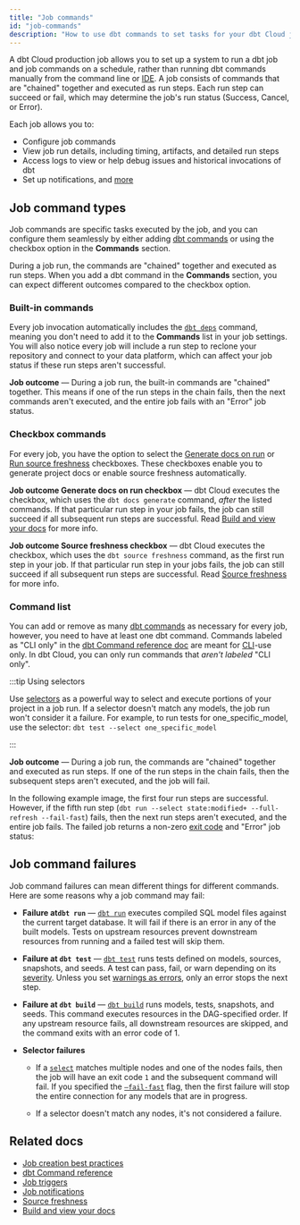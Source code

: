 ```yaml
---
title: "Job commands"
id: "job-commands"
description: "How to use dbt commands to set tasks for your dbt Cloud jobs."
---
```


A dbt Cloud production job allows you to set up a system to run a dbt job and job commands on a schedule, rather than running dbt commands manually from the command line or [IDE](/docs/get-started/develop-in-the-cloud). A job consists of commands that are "chained" together and executed as run steps. Each run step can succeed or fail, which may determine the job's run status (Success, Cancel, or Error). 

Each job allows you to:

- Configure job commands
- View job run details, including timing, artifacts, and detailed run steps
- Access logs to view or help debug issues and historical invocations of dbt
- Set up notifications, and [more](/docs/deploy/deployments#dbt-cloud)

## Job command types

Job commands are specific tasks executed by the job, and you can configure them seamlessly by either adding [dbt commands](/reference/dbt-commands) or using the checkbox option in the **Commands** section. 

During a job run, the commands are "chained" together and executed as run steps. When you add a dbt command in the **Commands** section, you can expect different outcomes compared to the checkbox option.

<Lightbox src ="/img/docs/dbt-cloud/using-dbt-cloud/job-commands.gif" title="Configuring checkbox and commands list"/>


### Built-in commands

Every job invocation automatically includes the [`dbt deps`](/reference/commands/deps) command, meaning you don't need to add it to the **Commands** list in your job settings.  You will also notice every job will include a run step to reclone your repository and connect to your data platform, which can affect your job status if these run steps aren't successful.

**Job outcome** &mdash; During a job run, the built-in commands are "chained" together.  This means if one of the run steps in the chain fails, then the next commands aren't executed, and the entire job fails with an "Error" job status.


<Lightbox src="/img/docs/dbt-cloud/using-dbt-cloud/fail-dbtdeps.jpg" title="A failed job that had an error during the dbt deps run step."/>

### Checkbox commands

For every job, you have the option to select the [Generate docs on run](/docs/collaborate/build-and-view-your-docs) or [Run source freshness](/docs/deploy/source-freshness) checkboxes. These checkboxes enable you to generate project docs or enable source freshness automatically.

**Job outcome Generate docs on run checkbox** &mdash; dbt Cloud executes the checkbox, which uses the `dbt docs generate` command, _after_ the listed commands. If that particular run step in your job fails, the job can still succeed if all subsequent run steps are successful. Read [Build and view your docs](/docs/collaborate/build-and-view-your-docs) for more info.

**Job outcome Source freshness checkbox** &mdash; dbt Cloud executes the checkbox, which uses the `dbt source freshness` command, as the first run step in your job. If that particular run step in your jobs fails, the job can still succeed if all subsequent run steps are successful. Read [Source freshness](/docs/deploy/source-freshness) for more info.

### Command list

You can add or remove as many [dbt commands](/reference/dbt-commands) as necessary for every job, however, you need to have at least one dbt command. 
Commands labeled as "CLI only" in the [dbt Command reference doc](/reference/dbt-commands) are meant for [CLI](/docs/get-started/about-the-cli)-use only. In dbt Cloud, you can only run commands that _aren't labeled_ "CLI only".


:::tip Using selectors

Use [selectors](/reference/node-selection/syntax) as a powerful way to select and execute portions of your project in a job run. If a selector doesn't match any models, the job run won't consider it a failure. For example, to run tests for one_specific_model, use the selector: `dbt test --select one_specific_model`

:::
   
    
**Job outcome**  &mdash;  During a job run, the commands are "chained" together and executed as run steps. If one of the run steps in the chain fails, then the subsequent steps aren't executed, and the job will fail.

In the following example image, the first four run steps are successful. However, if the fifth run step (`dbt run --select state:modified+ --full-refresh --fail-fast`) fails, then the next run steps aren't executed, and the entire job fails. The failed job returns a non-zero [exit code](/reference/exit-codes) and "Error" job status:

<Lightbox src ="/img/docs/dbt-cloud/using-dbt-cloud/skipped-jobs.jpg" title="A failed job run that had an error during a run step"/>

## Job command failures

Job command failures can mean different things for different commands. Here are some reasons why a job command may fail:

- **Failure at`dbt run`** &mdash; [`dbt run`](/reference/commands/run) executes compiled SQL model files against the current target database. It will fail if there is an error in any of the built models. Tests on upstream resources prevent downstream resources from running and a failed test will skip them.

- **Failure at `dbt test`** &mdash;  [`dbt test`](/reference/commands/test) runs tests defined on models, sources, snapshots, and seeds. A test can pass, fail, or warn depending on its [severity](reference/resource-configs/severity). Unless you set [warnings as errors](/reference/global-configs#warnings-as-errors), only an error stops the next step. 

- **Failure at `dbt build`** &mdash; [`dbt build`](/reference/commands/build) runs models, tests, snapshots, and seeds. This command executes resources in the DAG-specified order. If any upstream resource fails, all downstream resources are skipped, and the command exits with an error code of 1.

- **Selector failures**
   - If a [`select`](/reference/node-selection/set-operators) matches multiple nodes and one of the nodes fails, then the job will have an exit code `1` and the subsequent command will fail. If you specified the [`—fail-fast`](/reference/global-configs#failing-fast) flag, then the first failure will stop the entire connection for any models that are in progress. 

   - If a selector doesn't match any nodes, it's not considered a failure.


## Related docs
- [Job creation best practices](https://discourse.getdbt.com/t/job-creation-best-practices-in-dbt-cloud-feat-my-moms-lasagna/2980)
- [dbt Command reference](/reference/dbt-commands)
- [Job triggers](/docs/deploy/job-triggers)
- [Job notifications](/docs/deploy/job-notifications)
- [Source freshness](/docs/deploy/source-freshness)
- [Build and view your docs](/docs/collaborate/build-and-view-your-docs)
